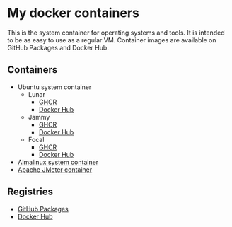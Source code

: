 # My docker containers
This is the system container for operating systems and tools. It is intended to be as easy to use as a regular VM.
Container images are available on GitHub Packages and Docker Hub.

## Containers
- Ubuntu system container
  - Lunar
    - [GHCR](https://github.com/doridoridoriand/containers/pkgs/container/containers%2Flifeboat-ubuntu/113901629?tag=lunar-latest)
    - [Docker Hub](https://hub.docker.com/layers/doridoridoriand/lifeboat-ubuntu/lunar-latest/images/sha256-1d90fc754ed4cdc622fe6c0757a16461e9a1ef004bfb97761e5d93190762d5ae?context=repo)
  - Jammy
    - [GHCR](https://github.com/doridoridoriand/containers/pkgs/container/containers%2Flifeboat-ubuntu/113957330?tag=jammy-latest)
    - [Docker Hub](https://hub.docker.com/layers/doridoridoriand/lifeboat-ubuntu/jammy-latest/images/sha256-ac1de3ecc9bcba7a63db51be273ab4aab0f5c1b476d123bd08401e0bb999b6f2?context=repo)
  - Focal
    - [GHCR](https://github.com/doridoridoriand/containers/pkgs/container/containers%2Flifeboat-ubuntu/113957214?tag=focal-latest)
    - [Docker Hub](https://hub.docker.com/layers/doridoridoriand/lifeboat-ubuntu/focal-latest/images/sha256-0923cfb8b7f98b4a8e23823b0a43dd396c0b029ec07d0a51e42920bae6930528?context=repo)
- [Almalinux system container](https://github.com/doridoridoriand/containers/pkgs/container/containers%2Flifeboat-almalinux)
- [Apache JMeter container](https://github.com/doridoridoriand/containers/pkgs/container/containers%2Fjmeter-standalone/109839188?tag=latest)

## Registries
- [GitHub Packages](https://github.com/doridoridoriand/containers/packages)
- [Docker Hub](https://hub.docker.com/u/doridoridoriand)
